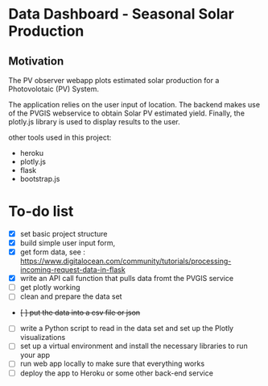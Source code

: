 # Data Dashboard - Seasonal Solar Production

## Motivation

The PV observer webapp plots estimated solar production for a Photovolotaic (PV) System.

The application relies on the user input of location. The backend makes use of the PVGIS webservice to obtain Solar PV estimated yield.
Finally, the plotly.js library is used to display results to the user.

other tools used in this project:

- heroku
- plotly.js
- flask
- bootstrap.js

# To-do list

- [x] set basic project structure
- [x] build simple user input form,
- [x] get form data, see : https://www.digitalocean.com/community/tutorials/processing-incoming-request-data-in-flask
- [x] write an API call function that pulls data fromt the PVGIS service
- [ ] get plotly working
- [ ] clean and prepare the data set
- ~~[ ] put the data into a csv file or json~~
- [ ] write a Python script to read in the data set and set up the Plotly visualizations
- [ ] set up a virtual environment and install the necessary libraries to run your app
- [ ] run web app locally to make sure that everything works
- [ ] deploy the app to Heroku or some other back-end service
